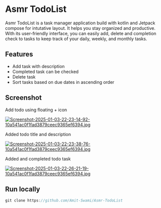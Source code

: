 # Asmr TodoList

Asmr TodoList is a task manager application build with kotlin and Jetpack compose for intutative layout. It helps you stay organized and productive. With its user-friendly interface, you can easily add, delete and completion check to tasks to keep track of your daily, weekly, and monthly tasks.




## Features

- Add task with description
- Completed task can be checked
- Delete task
- Sort tasks based on due dates in ascending order

## Screenshot

Add todo using floating + icon
  
[![Screenshot-2025-01-03-22-23-14-92-10a541ac0f1fad3879ceec9365ef6394.jpg](https://i.postimg.cc/FzB5bky3/Screenshot-2025-01-03-22-23-14-92-10a541ac0f1fad3879ceec9365ef6394.jpg)](https://postimg.cc/RJKD4FbZ)

Added todo title and description

[![Screenshot-2025-01-03-22-23-38-76-10a541ac0f1fad3879ceec9365ef6394.jpg](https://i.postimg.cc/W1nRSyws/Screenshot-2025-01-03-22-23-38-76-10a541ac0f1fad3879ceec9365ef6394.jpg)](https://postimg.cc/LJn08NWW)

Added and completed todo task

[![Screenshot-2025-01-03-22-26-21-19-10a541ac0f1fad3879ceec9365ef6394.jpg](https://i.postimg.cc/MHRNB3G2/Screenshot-2025-01-03-22-26-21-19-10a541ac0f1fad3879ceec9365ef6394.jpg)](https://postimg.cc/0KkVRfmc)

## Run locally
```javascript
git clone https://github.com/Amit-Swami/Asmr-TodoList
```
